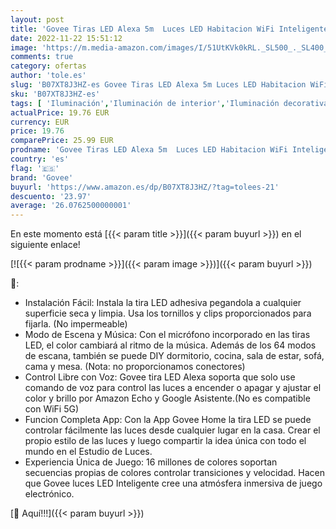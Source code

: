 ```yaml
---
layout: post
title: 'Govee Tiras LED Alexa 5m  Luces LED Habitacion WiFi Inteligente RGB Funciona con Alexa  Google Assistant y App  64 Modo de Escena y Música para TV  Techo y Juego Electrónico'
date: 2022-11-22 15:51:12
image: 'https://m.media-amazon.com/images/I/51UtKVk0kRL._SL500_._SL400_.jpg'
comments: true
category: ofertas
author: 'tole.es'
slug: 'B07XT8J3HZ-es Govee Tiras LED Alexa 5m Luces LED Habitacion WiFi...'
sku: 'B07XT8J3HZ-es'
tags: [ 'Iluminación','Iluminación de interior','Iluminación decorativa y para usos específicos de interior','Tiras LED de interior','alexa','govee','🇪🇸', ]
actualPrice: 19.76 EUR
currency: EUR
price: 19.76
comparePrice: 25.99 EUR
prodname: 'Govee Tiras LED Alexa 5m  Luces LED Habitacion WiFi Inteligente RGB Funciona con Alexa  Google Assistant y App  64 Modo de Escena y Música para TV  Techo y Juego Electrónico'
country: 'es'
flag: '🇪🇸'
brand: 'Govee'
buyurl: 'https://www.amazon.es/dp/B07XT8J3HZ/?tag=tolees-21'
descuento: '23.97'
average: '26.0762500000001'
---
```


En este momento está [{{< param title >}}]({{< param buyurl >}}) en el siguiente enlace!

[![{{< param prodname >}}]({{< param image >}})]({{< param buyurl >}})

🔎:

- Instalación Fácil: Instala la tira LED adhesiva pegandola a cualquier superficie seca y limpia. Usa los tornillos y clips proporcionados para fijarla. (No impermeable)
- Modo de Escena y Música: Con el micrófono incorporado en las tiras LED, el color cambiará al ritmo de la música. Además de los 64 modos de escana, también se puede DIY dormitorio, cocina, sala de estar, sofá, cama y mesa. (Nota: no proporcionamos conectores)
- Control Libre con Voz: Govee tira LED Alexa soporta que solo use comando de voz para control las luces a encender o apagar y ajustar el color y brillo por Amazon Echo y Google Asistente.(No es compatible con WiFi 5G)
- Funcion Completa App: Con la App Govee Home la tira LED se puede controlar fácilmente las luces desde cualquier lugar en la casa. Crear el propio estilo de las luces y luego compartir la idea única con todo el mundo en el Estudio de Luces.
- Experiencia Única de Juego: 16 millones de colores soportan secuencias propias de colores controlar transiciones y velocidad. Hacen que Govee luces LED Inteligente cree una atmósfera inmersiva de juego electrónico.

[🛒 Aquí!!!]({{< param buyurl >}})

